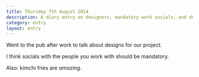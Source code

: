 ```yaml
---
title: Thursday 7th August 2014
description: A diary entry on designers, mandatory work socials, and delicious kimchi fries
category: entry
layout: entry
---
```


Went to the pub after work to talk about designs for our project.

I think socials with the people you work with should be mandatory.

Also: kimchi fries are <em>amazing</em>.
